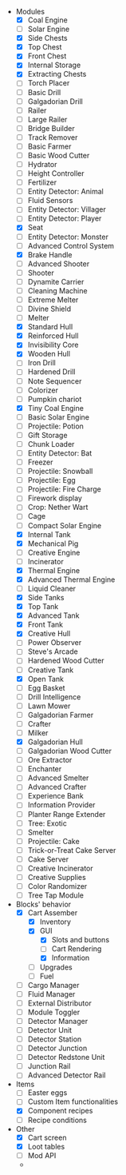 - Modules
    - [x] Coal Engine
    - [ ] Solar Engine
    - [x] Side Chests
    - [x] Top Chest
    - [x] Front Chest
    - [x] Internal Storage
    - [x] Extracting Chests
    - [ ] Torch Placer
    - [ ] Basic Drill
    - [ ] Galgadorian Drill
    - [ ] Railer
    - [ ] Large Railer
    - [ ] Bridge Builder
    - [ ] Track Remover
    - [ ] Basic Farmer
    - [ ] Basic Wood Cutter
    - [ ] Hydrator
    - [ ] Height Controller
    - [ ] Fertilizer
    - [ ] Entity Detector: Animal
    - [ ] Fluid Sensors
    - [ ] Entity Detector: Villager
    - [ ] Entity Detector: Player
    - [x] Seat
    - [ ] Entity Detector: Monster
    - [ ] Advanced Control System
    - [x] Brake Handle
    - [ ] Advanced Shooter
    - [ ] Shooter
    - [ ] Dynamite Carrier
    - [ ] Cleaning Machine
    - [ ] Extreme Melter
    - [ ] Divine Shield
    - [ ] Melter
    - [x] Standard Hull
    - [x] Reinforced Hull
    - [x] Invisibility Core
    - [x] Wooden Hull
    - [ ] Iron Drill
    - [ ] Hardened Drill
    - [ ] Note Sequencer
    - [ ] Colorizer
    - [ ] Pumpkin chariot
    - [x] Tiny Coal Engine
    - [ ] Basic Solar Engine
    - [ ] Projectile: Potion
    - [ ] Gift Storage
    - [ ] Chunk Loader
    - [ ] Entity Detector: Bat
    - [ ] Freezer
    - [ ] Projectile: Snowball
    - [ ] Projectile: Egg
    - [ ] Projectile: Fire Charge
    - [ ] Firework display
    - [ ] Crop: Nether Wart
    - [ ] Cage
    - [ ] Compact Solar Engine
    - [x] Internal Tank
    - [x] Mechanical Pig
    - [ ] Creative Engine
    - [ ] Incinerator
    - [x] Thermal Engine
    - [x] Advanced Thermal Engine
    - [ ] Liquid Cleaner
    - [x] Side Tanks
    - [x] Top Tank
    - [x] Advanced Tank
    - [x] Front Tank
    - [x] Creative Hull
    - [ ] Power Observer
    - [ ] Steve's Arcade
    - [ ] Hardened Wood Cutter
    - [ ] Creative Tank
    - [x] Open Tank
    - [ ] Egg Basket
    - [ ] Drill Intelligence
    - [ ] Lawn Mower
    - [ ] Galgadorian Farmer
    - [ ] Crafter
    - [ ] Milker
    - [x] Galgadorian Hull
    - [ ] Galgadorian Wood Cutter
    - [ ] Ore Extractor
    - [ ] Enchanter
    - [ ] Advanced Smelter
    - [ ] Advanced Crafter
    - [ ] Experience Bank
    - [ ] Information Provider
    - [ ] Planter Range Extender
    - [ ] Tree: Exotic
    - [ ] Smelter
    - [ ] Projectile: Cake
    - [ ] Trick-or-Treat Cake Server
    - [ ] Cake Server
    - [ ] Creative Incinerator
    - [ ] Creative Supplies
    - [ ] Color Randomizer
    - [ ] Tree Tap Module
- Blocks' behavior
    - [x] Cart Assember
        - [x] Inventory
        - [x] GUI
            - [x] Slots and buttons
            - [ ] Cart Rendering
            - [x] Information
        - [ ] Upgrades
        - [ ] Fuel
    - [ ] Cargo Manager
    - [ ] Fluid Manager
    - [ ] External Distributor
    - [ ] Module Toggler
    - [ ] Detector Manager
    - [ ] Detector Unit
    - [ ] Detector Station
    - [ ] Detector Junction
    - [ ] Detector Redstone Unit
    - [ ] Junction Rail
    - [ ] Advanced Detector Rail
- Items
    - [ ] Easter eggs
    - [ ] Custom Item functionalities
    - [x] Component recipes
    - [ ] Recipe conditions
- Other
    - [x] Cart screen
    - [x] Loot tables
    - [ ] Mod API
    - 